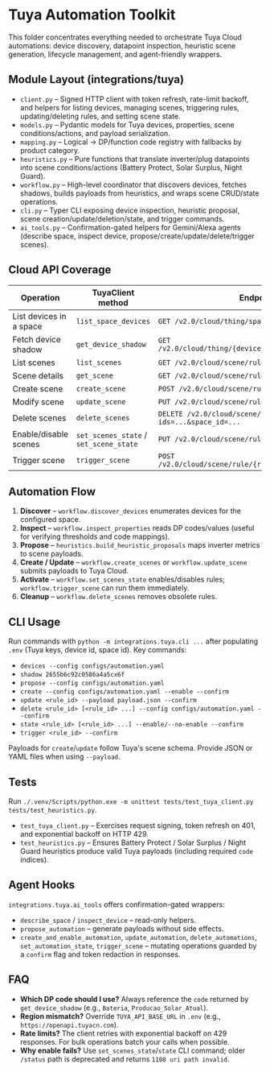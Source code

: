 # Tuya Automation Toolkit

This folder concentrates everything needed to orchestrate Tuya Cloud automations: device discovery, datapoint inspection, heuristic scene generation, lifecycle management, and agent-friendly wrappers.

## Module Layout (integrations/tuya)
- `client.py` – Signed HTTP client with token refresh, rate-limit backoff, and helpers for listing devices, managing scenes, triggering rules, updating/deleting rules, and setting scene state.
- `models.py` – Pydantic models for Tuya devices, properties, scene conditions/actions, and payload serialization.
- `mapping.py` – Logical → DP/function code registry with fallbacks by product category.
- `heuristics.py` – Pure functions that translate inverter/plug datapoints into scene conditions/actions (Battery Protect, Solar Surplus, Night Guard).
- `workflow.py` – High-level coordinator that discovers devices, fetches shadows, builds payloads from heuristics, and wraps scene CRUD/state operations.
- `cli.py` – Typer CLI exposing device inspection, heuristic proposal, scene creation/update/deletion/state, and trigger commands.
- `ai_tools.py` – Confirmation-gated helpers for Gemini/Alexa agents (describe space, inspect device, propose/create/update/delete/trigger scenes).

## Cloud API Coverage
| Operation | TuyaClient method | Endpoint |
|-----------|------------------|----------|
| List devices in a space | `list_space_devices` | `GET /v2.0/cloud/thing/space/device` |
| Fetch device shadow | `get_device_shadow` | `GET /v2.0/cloud/thing/{device_id}/shadow/properties` |
| List scenes | `list_scenes` | `GET /v2.0/cloud/scene/rule` |
| Scene details | `get_scene` | `GET /v2.0/cloud/scene/rule/{rule_id}` |
| Create scene | `create_scene` | `POST /v2.0/cloud/scene/rule` |
| Modify scene | `update_scene` | `PUT /v2.0/cloud/scene/rule/{rule_id}` |
| Delete scenes | `delete_scenes` | `DELETE /v2.0/cloud/scene/rule?ids=...&space_id=...` |
| Enable/disable scenes | `set_scenes_state` / `set_scene_state` | `PUT /v2.0/cloud/scene/rule/state` |
| Trigger scene | `trigger_scene` | `POST /v2.0/cloud/scene/rule/{rule_id}/actions/trigger` |

## Automation Flow
1. **Discover** – `workflow.discover_devices` enumerates devices for the configured space.
2. **Inspect** – `workflow.inspect_properties` reads DP codes/values (useful for verifying thresholds and code mappings).
3. **Propose** – `heuristics.build_heuristic_proposals` maps inverter metrics to scene payloads.
4. **Create / Update** – `workflow.create_scenes` or `workflow.update_scene` submits payloads to Tuya Cloud.
5. **Activate** – `workflow.set_scenes_state` enables/disables rules; `workflow.trigger_scene` can run them immediately.
6. **Cleanup** – `workflow.delete_scenes` removes obsolete rules.

## CLI Usage
Run commands with `python -m integrations.tuya.cli ...` after populating `.env` (Tuya keys, device id, space id). Key commands:
- `devices --config configs/automation.yaml`
- `shadow 2655b6c92c0586a4a5cx6f`
- `propose --config configs/automation.yaml`
- `create --config configs/automation.yaml --enable --confirm`
- `update <rule_id> --payload payload.json --confirm`
- `delete <rule_id> [<rule_id> ...] --config configs/automation.yaml --confirm`
- `state <rule_id> [<rule_id> ...] --enable/--no-enable --confirm`
- `trigger <rule_id> --confirm`

Payloads for `create`/`update` follow Tuya's scene schema. Provide JSON or YAML files when using `--payload`.

## Tests
Run `./.venv/Scripts/python.exe -m unittest tests/test_tuya_client.py tests/test_heuristics.py`.
- `test_tuya_client.py` – Exercises request signing, token refresh on 401, and exponential backoff on HTTP 429.
- `test_heuristics.py` – Ensures Battery Protect / Solar Surplus / Night Guard heuristics produce valid Tuya payloads (including required `code` indices).

## Agent Hooks
`integrations.tuya.ai_tools` offers confirmation-gated wrappers:
- `describe_space` / `inspect_device` – read-only helpers.
- `propose_automation` – generate payloads without side effects.
- `create_and_enable_automation`, `update_automation`, `delete_automations`, `set_automation_state`, `trigger_scene` – mutating operations guarded by a `confirm` flag and token redaction in responses.

## FAQ
- **Which DP code should I use?** Always reference the `code` returned by `get_device_shadow` (e.g., `Bateria`, `Producao_Solar_Atual`).
- **Region mismatch?** Override `TUYA_API_BASE_URL` in `.env` (e.g., `https://openapi.tuyacn.com`).
- **Rate limits?** The client retries with exponential backoff on 429 responses. For bulk operations batch your calls when possible.
- **Why enable fails?** Use `set_scenes_state`/`state` CLI command; older `/status` path is deprecated and returns `1108 uri path invalid`.
